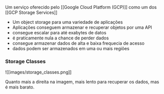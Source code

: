 Um serviço oferecido pelo  [[Google Cloud Platform (GCP)]] como um dos [[GCP Storage Services]]

* Um object storage para uma variedade de aplicações
* Aplicações conseguem armazenar e recuperar objetos por uma API
* consegue escalar para até exabytes de datos
* é praticamente nula a chance de perder dados
* consegue armazenar dados de alta e baixa frequecia de acesso 
* dados podem ser armazenados em uma ou mais regiões 

### Storage Classes 

![[images/storage_classes.png]]

Quanto mais a direita na imagem, mais lento para recuperar os dados, mas é mais barato.
